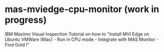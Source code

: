# mas-mviedge-cpu-monitor (work in progress)
IBM Maximo Visual Inspection Tutorial on how to "Install MVI Edge on Ubuntu VMWare (Mac) - Run in CPU mode - Integrate with MAS Monitor - Find Gold !"
